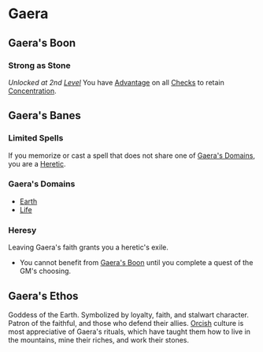 # Gaera

## Gaera's Boon

### Strong as Stone

*Unlocked at 2nd [Level](../../../Player%20Characters/Derived%20Statistics/Level.md)*
You have [Advantage](../../../../Game%20Procedures/Dice%20Rolls/Advantage.md) on all [Checks](../../../../Game%20Procedures/Check.md) to retain [Concentration](../../Concentration.md).

## Gaera's Banes

### Limited Spells

If you memorize or cast a spell that does not share one of [Gaera's Domains](#Gaera's%20Domains), you are a [Heretic](#Heresy).

### Gaera's Domains

- [Earth](../../Spell%20Domains/Earth.md)
- [Life](../../Spell%20Domains/Life.md)

### Heresy

Leaving Gaera's faith grants you a heretic's exile.

- You cannot benefit from [Gaera's Boon](#Gaera's%20Boon) until you complete a quest of the GM's choosing.

## Gaera's Ethos

Goddess of the Earth. Symbolized by loyalty, faith, and stalwart character. Patron of the faithful, and those who defend their allies. [Orcish](../../../Player%20Characters/Ancenstries/Elf.md#Deep%20Elf%20(Orc)) culture is most appreciative of Gaera's rituals, which have taught them how to live in the mountains, mine their riches, and work their stones.
